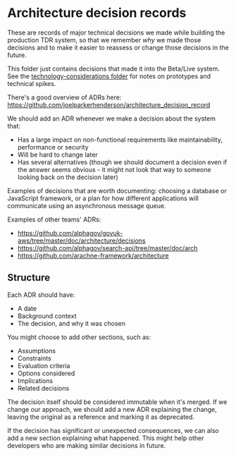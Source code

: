 # Architecture decision records

These are records of major technical decisions we made while building the
production TDR system, so that we remember _why_ we made those decisions and to
make it easier to reassess or change those decisions in the future.

This folder just contains decisions that made it into the Beta/Live system. See
the [technology-considerations folder](../technology-considerations) for notes
on prototypes and technical spikes.

There's a good overview of ADRs here: https://github.com/joelparkerhenderson/architecture_decision_record

We should add an ADR whenever we make a decision about the system that:

- Has a large impact on non-functional requirements like maintainability,
  performance or security
- Will be hard to change later
- Has several alternatives (though we should document a decision even if the
  answer seems obvious - it might not look that way to someone looking back on
  the decision later)

Examples of decisions that are worth documenting: choosing a database or
JavaScript framework, or a plan for how different applications will communicate
using an asynchronous message queue.

Examples of other teams' ADRs:

- https://github.com/alphagov/govuk-aws/tree/master/doc/architecture/decisions
- https://github.com/alphagov/search-api/tree/master/doc/arch
- https://github.com/arachne-framework/architecture

## Structure

Each ADR should have:

- A date
- Background context
- The decision, and why it was chosen

You might choose to add other sections, such as:

- Assumptions
- Constraints
- Evaluation criteria
- Options considered
- Implications
- Related decisions

The decision itself should be considered immutable when it's merged. If we
change our approach, we should add a new ADR explaining the change, leaving the
original as a reference and marking it as deprecated.

If the decision has significant or unexpected consequences, we can also add a
new section explaining what happened. This might help other developers who are
making similar decisions in future.
